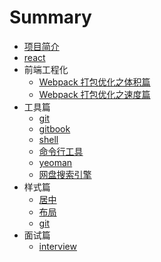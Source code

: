 # Summary

* [项目简介](readme.md)
* [react](react/react.md)
* 前端工程化
	* [Webpack 打包优化之体积篇](前端工程化/webpack打包体积篇.md)
	* [Webpack 打包优化之速度篇](前端工程化/webpack打包速度篇.md)
* 工具篇
	* [git](tool/git.md)
	* [gitbook](tool/gitbook.md)
	* [shell](tool/shell.md)
	* [命令行工具](tool/命令行工具.md)
	* [yeoman](tool/yeoman.md)
	* [网盘搜索引擎](tool/网盘搜索引擎.md)
* 样式篇
	* [居中](css/居中.md)
	* [布局](css/布局.md)
	* [git](css/居中.md)
* 面试篇
	* [interview](interview/高级面试.md)
